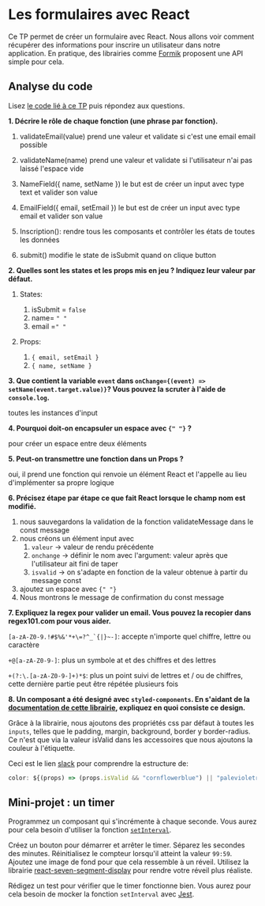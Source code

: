 # Les formulaires avec React

Ce TP permet de créer un formulaire avec React. Nous allons voir comment récupérer des informations pour inscrire un utilisateur dans notre application.
En pratique, des librairies comme [Formik](https://formik.org/) proposent une API simple pour cela. 

## Analyse du code

Lisez [le code lié à ce TP](https://codesandbox.io/s/tp-react-form-itrhu?file=/src/index.js) puis répondez aux questions.

**1. Décrire le rôle de chaque fonction (une phrase par fonction).**

1. validateEmail(value) prend une valeur et validate si c'est une email email possible


2. validateName(name)  prend une valeur et validate si l'utilisateur n'ai pas laissé l'espace vide

3. NameField({ name, setName })  le but est de créer un input avec type text et valider son value

4. EmailField({ email, setEmail }) le but est de créer un input avec type email et valider son value

5. Inscription(): rendre tous les composants et contrôler les états de toutes les données

6. submit() modifie le state de isSubmit quand on clique button


**2. Quelles sont les states et les props mis en jeu ? Indiquez leur valeur par défaut.**

1. States:

    1. isSubmit = ```false```
    2. name= ```" "```
    3. email =```" "```
2. Props: 

    1. ```{ email, setEmail }```
    2.  ```{ name, setName }```

**3. Que contient la variable `event` dans `onChange={(event) => setName(event.target.value)}`? Vous pouvez la scruter à l'aide de `console.log`.**

toutes les instances d'input

**4. Pourquoi doit-on encapsuler un espace avec `{" "}` ?**

pour créer un espace entre deux éléments

**5. Peut-on transmettre une fonction dans un Props ?**

oui, il prend une fonction qui renvoie un élément React et l'appelle au lieu d'implémenter sa propre logique

**6. Précisez étape par étape ce que fait React lorsque le champ nom est modifié.**

1. nous sauvegardons la validation de la fonction validateMessage dans le const message
2. nous créons un élément input avec
    1. ```valeur``` -> valeur de rendu précédente
    1. ```onchange``` -> définir le nom avec l'argument: valeur après que l'utilisateur ait fini de taper
    2. ```isvalid``` -> on s'adapte en fonction de la valeur obtenue à partir du message const
3. ajoutez un espace avec ```{" "}```
4. Nous montrons le message de confirmation du const message


**7. Expliquez la regex pour valider un email. Vous pouvez la recopier dans regex101.com pour vous aider.**

```[a-zA-Z0-9.!#$%&'*+\=?^_`{|}~-]```: accepte n'importe quel chiffre, lettre ou caractère

```+@[a-zA-Z0-9-]```: plus un symbole at et des chiffres et des lettres

```+(?:\.[a-zA-Z0-9-]+)*$```:  plus un point suivi de lettres et / ou de chiffres, cette dernière partie peut être répétée plusieurs fois

**8. Un composant a été designé avec `styled-components`. En s'aidant de la [documentation de cette librairie](https://styled-components.com/docs/basics#getting-started), expliquez en quoi consiste ce design.**


Grâce à la librairie, nous ajoutons des propriétés css par défaut à toutes les `inputs`, telles que le padding, margin, background, border y border-radius. Ce n'est que via la valeur isValid dans les accessoires que nous ajoutons la couleur à l'étiquette.

Ceci est le lien [slack](https://stackoverflow.com/questions/11543735/why-the-result-of-booltrue-string-is-string-in-javascript) pour comprendre la estructure de:

```js
color: ${(props) => (props.isValid && "cornflowerblue") || "palevioletred"};    
```

## Mini-projet : un timer

Programmez un composant qui s'incrémente à chaque seconde. Vous aurez pour cela besoin d'utiliser la fonction [`setInterval`](https://www.w3schools.com/jsref/met_win_setinterval.asp). 

Créez un bouton pour démarrer et arrêter le timer. Séparez les secondes des minutes. Réinitialisez le compteur lorsqu'il atteint la valeur `99:59`. Ajoutez une image de fond pour que cela ressemble à un réveil. Utilisez la librairie [react-seven-segment-display](https://www.npmjs.com/package/react-seven-segment-display) pour rendre votre réveil plus réaliste. 

Rédigez un test pour vérifier que le timer fonctionne bien. Vous aurez pour cela besoin de mocker la fonction `setInterval` avec [Jest](https://jestjs.io/docs/en/timer-mocks).
